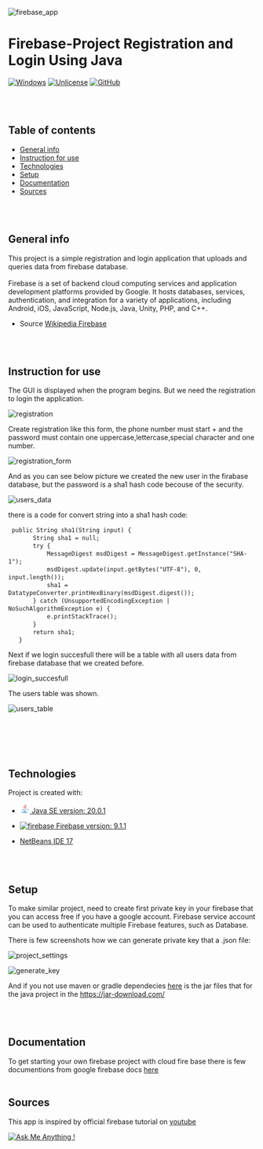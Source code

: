 ![firebase_app](https://user-images.githubusercontent.com/111382157/234222693-df8af5d1-0598-498d-b137-6022d8fa5442.jpg)

# Firebase-Project Registration and Login Using Java
  [![Windows](https://svgshare.com/i/ZhY.svg)](https://svgshare.com/i/ZhY.svg) [![Unlicense](https://img.shields.io/badge/License-Unlicense-blue.svg)](https://unlicense.org/) [![GitHub](https://badgen.net/badge/icon/github?icon=github&label)](https://github.com)

<br></br>
## Table of contents
* [General info](#general-info)
* [Instruction for use](#instruction-for-use)
* [Technologies](#technologies)
* [Setup](#setup)
* [Documentation](#documentation)
* [Sources](#sources)


<br></br>
## General info
This project is a simple registration and login application that uploads and queries data from firebase database.
<br></br>
Firebase is a set of backend cloud computing services and application development platforms provided by Google. It hosts databases, services, authentication, and integration for a variety of applications, including Android, iOS, JavaScript, Node.js, Java, Unity, PHP, and C++.
- Source [Wikipedia Firebase](https://en.wikipedia.org/wiki/Firebase)


<br></br>
## Instruction for use

The GUI is displayed when the program begins. But we need the registration to login the application.

![registration](https://user-images.githubusercontent.com/111382157/234312412-8e28d5d3-786b-46a4-b5fa-52d0d8af4c82.jpg)

Create registration like this form, the phone number must start + and the password must contain one uppercase,lettercase,special character and one number.

![registration_form](https://user-images.githubusercontent.com/111382157/234312961-89f6569f-bb23-41d1-afab-0c04541fa30a.jpg)

And as you can see below picture we created the new user in the firabase database, but the password is a sha1 hash code becouse of the security.

![users_data](https://user-images.githubusercontent.com/111382157/234341407-38e93c9a-e747-4bd2-867a-31d6adfe638c.jpg)


there is a code for convert string into a sha1 hash code:
 ```
  public String sha1(String input) {
        String sha1 = null;
        try {
            MessageDigest msdDigest = MessageDigest.getInstance("SHA-1");
            msdDigest.update(input.getBytes("UTF-8"), 0, input.length());
            sha1 = DatatypeConverter.printHexBinary(msdDigest.digest());
        } catch (UnsupportedEncodingException | NoSuchAlgorithmException e) {
            e.printStackTrace();
        }
        return sha1;
    }
 ```
 Next if we login succesfull there will be a table with all users data from firebase database that we created before.
 
 ![login_succesfull](https://user-images.githubusercontent.com/111382157/234326915-419426b9-d094-4e66-81d5-c3913e5a413d.jpg)

The users table was shown.

 ![users_table](https://user-images.githubusercontent.com/111382157/234327178-59b1d38b-1981-4e49-ae65-ba73e2e011ae.jpg)


<br></br>
<br></br>
## Technologies
Project is created with:
* <a href="https://www.oracle.com/java/technologies/downloads/#java20" target="_blank" rel="noreferrer"> <img src="https://raw.githubusercontent.com/devicons/devicon/master/icons/java/java-original.svg" alt="java" width="20" height="20"/> Java SE version: 20.0.1</a>

* <a href="https://firebase.google.com/" target="_blank" rel="noreferrer"> <img src="https://www.vectorlogo.zone/logos/firebase/firebase-icon.svg" alt="firebase" width="20" height="20"/> Firebase version: 9.1.1</a>

*    <a href="https://netbeans.apache.org/Apache" target="_blank" rel="noreferrer">     NetBeans IDE 17 </a>
	

<br></br>
## Setup
To make similar project, need to create first private key in your firebase that you can access free if you have a google account.
Firebase service account can be used to authenticate multiple Firebase features, such as Database.

There is few screenshots how we can generate private key that a .json file:

![project_settings](https://user-images.githubusercontent.com/111382157/234336813-54cb6014-e588-4256-a69d-4cd2231cfb26.jpg)

![generate_key](https://user-images.githubusercontent.com/111382157/234338580-db91a686-ea36-4124-9366-43abaaf5aa8e.jpg)

And if you not use maven or gradle dependecies [here](https://jar-download.com/artifact-search/firebase-admin) is the jar files that for the java project
in the https://jar-download.com/


 <br></br>
## Documentation
To get starting your own firebase project with cloud fire base there is few documentions from google firebase docs [here](https://firebase.google.com/docs/firestore/quickstart?hl=en&authuser=0)
 <br></br>
## Sources
This app is inspired by official firebase tutorial on [youtube](https://www.youtube.com/watch?v=Mcsp59_2E7E&ab_channel=Firebase)

[![Ask Me Anything !](https://img.shields.io/badge/Ask%20me-anything-1abc9c.svg)](https://github.com/Marcusso91)
